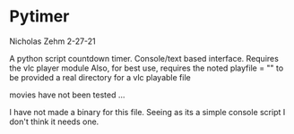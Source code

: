# Pytimer
Nicholas Zehm
2-27-21

A python script countdown timer. Console/text based interface.
Requires the vlc player module
Also, for best use, requires the noted 
playfile = ""
to be provided a real directory for a vlc playable file

movies have not been tested ...

I have not made a binary for this file. Seeing as its a simple console script I don't think it needs one.
